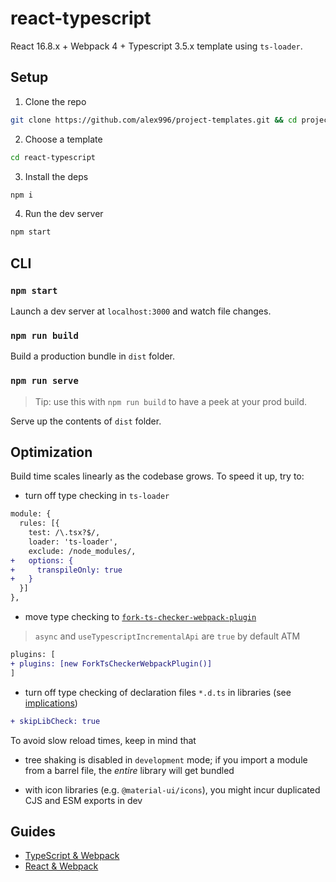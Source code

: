 # react-typescript

React 16.8.x + Webpack 4 + Typescript 3.5.x template using `ts-loader`.

## Setup

1. Clone the repo
```sh
git clone https://github.com/alex996/project-templates.git && cd project-templates
```

2. Choose a template
```sh
cd react-typescript
```

3. Install the deps
```sh
npm i
```

4. Run the dev server
```sh
npm start
```

## CLI

### `npm start`

Launch a dev server at `localhost:3000` and watch file changes.

### `npm run build`

Build a production bundle in `dist` folder.

### `npm run serve`

> Tip: use this with `npm run build` to have a peek at your prod build.

Serve up the contents of `dist` folder.

## Optimization

Build time scales linearly as the codebase grows. To speed it up, try to:

- turn off type checking in `ts-loader`

```diff
module: {
  rules: [{
    test: /\.tsx?$/,
    loader: 'ts-loader',
    exclude: /node_modules/,
+   options: {
+     transpileOnly: true
+   }
  }]
},
```

- move type checking to [`fork-ts-checker-webpack-plugin`](https://github.com/TypeStrong/fork-ts-checker-webpack-plugin)

> `async` and `useTypescriptIncrementalApi` are `true` by default ATM

```diff
plugins: [
+ plugins: [new ForkTsCheckerWebpackPlugin()]
]
```

- turn off type checking of declaration files `*.d.ts` in libraries (see [implications](https://stackoverflow.com/a/56268670))

```diff
+ skipLibCheck: true
```

To avoid slow reload times, keep in mind that

- tree shaking is disabled in `development` mode; if you import a module from a barrel file, the _entire_ library will get bundled

- with icon libraries (e.g. `@material-ui/icons`), you might incur duplicated CJS and ESM exports in dev

## Guides

- [TypeScript & Webpack](https://webpack.js.org/guides/typescript/)
- [React & Webpack](https://webpack.js.org/guides/typescript/)
